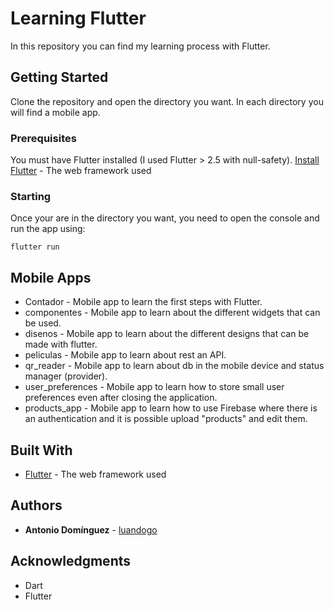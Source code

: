 # Learning Flutter

In this repository you can find my learning process with Flutter.

## Getting Started

Clone the repository and open the directory you want. In each directory you will find a mobile app.

### Prerequisites

You must have Flutter installed (I used Flutter > 2.5 with null-safety). [Install Flutter](https://docs.flutter.dev/get-started/install/) - The web framework used


### Starting

Once your are in the directory you want, you need to open the console and run the app using: 

```
flutter run 
```

## Mobile Apps

* Contador - Mobile app to learn the first steps with Flutter.
* componentes - Mobile app to learn about the different widgets that can be used.
* disenos - Mobile app to learn about the different designs that can be made with flutter.
* peliculas - Mobile app to learn about rest an API.
* qr_reader - Mobile app to learn about db in the mobile device and status manager (provider).
* user_preferences - Mobile app to learn how to store small user preferences even after closing the application.
* products_app - Mobile app to learn how to use Firebase where there is an authentication and it is possible upload "products" and edit them.


## Built With

* [Flutter](https://flutter.dev/) - The web framework used


## Authors

* **Antonio Domínguez** - [luandogo](https://github.com/luandogo/)


## Acknowledgments

* Dart
* Flutter